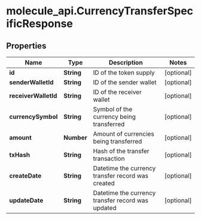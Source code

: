 # molecule_api.CurrencyTransferSpecificResponse

## Properties
Name | Type | Description | Notes
------------ | ------------- | ------------- | -------------
**id** | **String** | ID of the token supply | [optional] 
**senderWalletId** | **String** | ID of the sender wallet | [optional] 
**receiverWalletId** | **String** | ID of the receiver wallet | [optional] 
**currencySymbol** | **String** | Symbol of the currency being transferred | [optional] 
**amount** | **Number** | Amount of currencies being transferred | [optional] 
**txHash** | **String** | Hash of the transfer transaction | [optional] 
**createDate** | **String** | Datetime the currency transfer record was created | [optional] 
**updateDate** | **String** | Datetime the currency transfer record was updated | [optional] 


